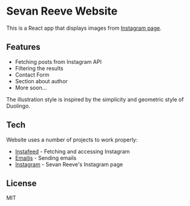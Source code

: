 # Sevan Reeve Website

This is a React app that displays images from [Instagram page](https://www.instagram.com/sevan.reeve/).

## Features

- Fetching posts from Instagram API
- Filtering the results
- Contact Form
- Section about author
- More soon...

The illustration style is inspired by the simplicity and geometric style of Duolingo.

## Tech

Website uses a number of projects to work properly:

- [Instafeed] - Fetching and accessing Instagram
- [Emailjs] - Sending emails
- [Instagram] - Sevan Reeve's Instagram page

## License

MIT

   [Instafeed]: <https://www.npmjs.com/package/instafeed.js>
   [Emailjs]: <https://github.com/emailjs-com>
   [Instagram]: <https://www.instagram.com/sevan.reeve/>

